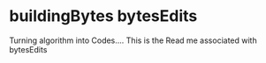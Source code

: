 # buildingBytes bytesEdits
Turning algorithm into Codes....
This is the Read me associated with bytesEdits
